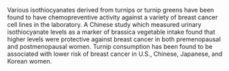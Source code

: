 

Various isothiocyanates derived from turnips or turnip greens have been found to have chemopreventive activity against a variety of breast cancer cell lines in the laboratory. A Chinese study which measured urinary isothiocyanate levels as a marker of brassica vegetable intake found that higher levels were protective against breast cancer in both premenopausal and postmenopausal women. Turnip consumption has been found to be associated with lower risk of breast cancer in U.S., Chinese, Japanese, and Korean women.

